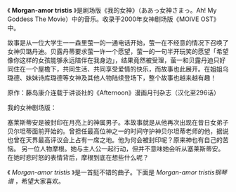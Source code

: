 

《 **Morgan-amor tristis** 》是剧场版《我的女神》（ああっ女神さまっ。Ah! My Goddess The
Movie）中的音乐。收录于2000年女神剧场版《MOIVE OST》中。

故事是从一位大学生一一森里萤一的一通电话开始，萤一在不经意的情况下召唤了女神贝璐丹迪。贝露丹蒂要求萤一许一个愿望，萤一的一句半开玩笑的愿望「希望像你这样的女孩能够永远陪伴在我身边」，结果竟然被受理，萤一和贝露丹迪只好同住在一个屋檐下，共同生活、共同享受爱情的快乐，而故事也此展开。在姐姐乌璐德、妹妹诗库璐德等女神及其他人物陆续登场下，整个故事也越来越有趣！

原作：藤岛康介连载于讲谈社的《Afternoon》漫画月刊杂志（汉化至296话）

我的女神剧场版：

塞莱斯蒂安是被封印在月亮上的神属男子。本故事就是从他再次出现在昔日女弟子贝尔坦蒂面前开始的。曾担任最高位神之一的时间守护神贝尔坦蒂老师的他，据说也曾在天界最高评议会上占有一席之地。他为何会被封印呢？原来神也有自己的苦恼。
另一位人物摩根。她与主人公一起行动，但并不意味她会听从塞莱斯蒂安。在她时悲时怒的表情背后，摩根到底在想些什么呢？

《 _Morgan-amor tristis_ 》是一首挺不错的曲子。下面是 _Morgan-amor tristis钢琴谱_ ，希望大家喜欢。

